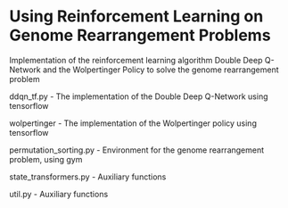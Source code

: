 # Using Reinforcement Learning on Genome Rearrangement Problems
Implementation of the reinforcement learning algorithm Double Deep Q-Network and the Wolpertinger Policy to solve the genome rearrangement problem

ddqn_tf.py - The implementation of the Double Deep Q-Network using tensorflow

wolpertinger - The implementation of the Wolpertinger policy using tensorflow

permutation_sorting.py - Environment for the genome rearrangement problem, using gym

state_transformers.py - Auxiliary functions

util.py - Auxiliary functions
